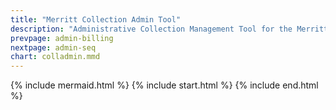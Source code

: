 ```yaml
---
title: "Merritt Collection Admin Tool"
description: "Administrative Collection Management Tool for the Merritt Team"
prevpage: admin-billing
nextpage: admin-seq
chart: colladmin.mmd
---
```


{% include mermaid.html %}
{% include start.html %}
{% include end.html %}